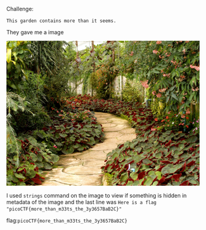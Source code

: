 Challenge:
```
This garden contains more than it seems.
```

They gave me a image

<img src="1.jpg" />

I used ```strings``` command on the image to view if something is hidden in metadata of the image and the last line was
```Here is a flag "picoCTF{more_than_m33ts_the_3y3657BaB2C}"```

flag:```picoCTF{more_than_m33ts_the_3y3657BaB2C}```


